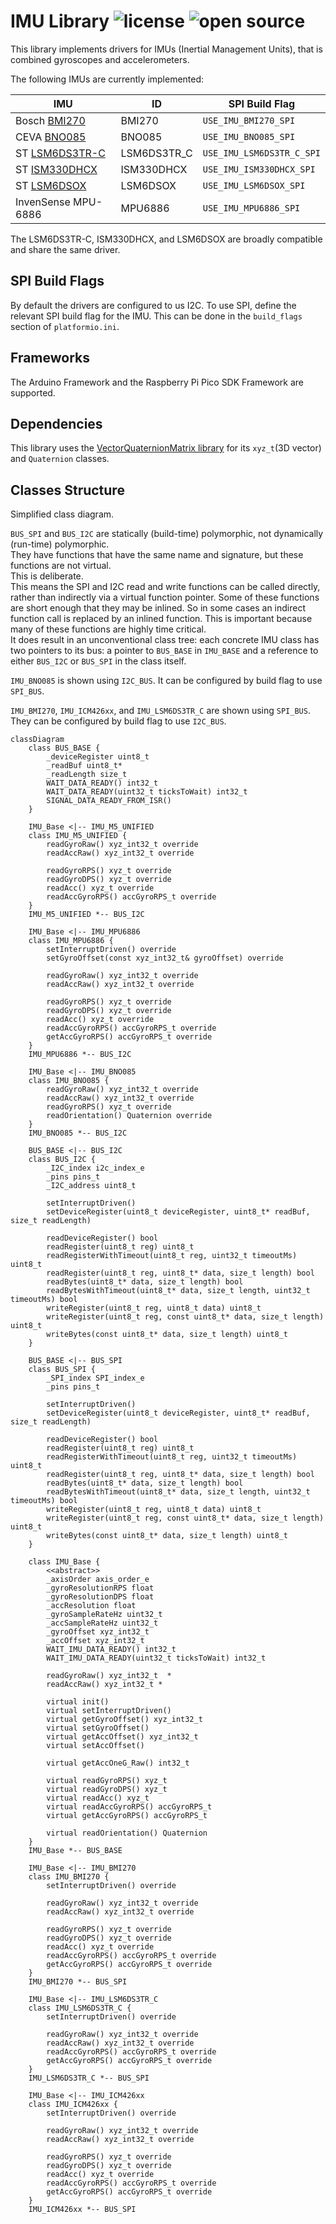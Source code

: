 # IMU Library ![license](https://img.shields.io/badge/license-MIT-green) ![open source](https://badgen.net/badge/open/source/blue?icon=github)

This library implements drivers for IMUs (Inertial Management Units), that is combined gyroscopes and accelerometers.

The following IMUs are currently implemented:

| IMU                                                                                  | ID          | SPI Build Flag            |
| -------------------------------------------------------------------------------------| ----------- | ------------------------- |
| Bosch [BMI270](https://www.bosch-sensortec.com/products/motion-sensors/imus/bmi270/) | BMI270      | `USE_IMU_BMI270_SPI`      |
| CEVA [BNO085](https://www.ceva-ip.com/product/bno-9-axis-imu/)                       | BNO085      | `USE_IMU_BNO085_SPI`      |
| ST [LSM6DS3TR-C](https://www.st.com/en/mems-and-sensors/lsm6ds3tr-c.html)            | LSM6DS3TR_C | `USE_IMU_LSM6DS3TR_C_SPI` |
| ST [ISM330DHCX](https://www.st.com/en/mems-and-sensors/ism330dhcx.html)              | ISM330DHCX  | `USE_IMU_ISM330DHCX_SPI`  |
| ST [LSM6DSOX](https://www.st.com/en/mems-and-sensors/lsm6dsox.html)                  | LSM6DSOX    | `USE_IMU_LSM6DSOX_SPI`        |
| InvenSense MPU-6886                                                                  | MPU6886     | `USE_IMU_MPU6886_SPI`     |

The LSM6DS3TR-C, ISM330DHCX, and LSM6DSOX are broadly compatible and share the same driver.

## SPI Build Flags

By default the drivers are configured to us I2C. To use SPI, define the relevant SPI build flag for the IMU. This can be done in the `build_flags` section of `platformio.ini`.

## Frameworks

The Arduino Framework and the Raspberry Pi Pico SDK Framework are supported.

## Dependencies

This library uses the [VectorQuaternionMatrix library](https://github.com/martinbudden/Library-VectorQuaternionMatrix)
for its `xyz_t`(3D vector) and `Quaternion` classes.

## Classes Structure

Simplified class diagram.

`BUS_SPI` and `BUS_I2C` are statically (build-time) polymorphic, not dynamically (run-time) polymorphic.<br>
They have functions that have the same name and signature, but these functions are not virtual.<br>
This is deliberate.<br>
This means the SPI and I2C read and write functions can be called directly, rather than indirectly via a virtual function pointer.
Some of these functions are short enough that they may be inlined. So in some cases an indirect function call is replaced by an
inlined function. This is important because many of these functions are highly time critical.<br>
It does result in an unconventional class tree: each concrete IMU class has two pointers to its bus: a pointer to `BUS_BASE` in `IMU_BASE`
and a reference to either `BUS_I2C` or `BUS_SPI` in the class itself.

`IMU_BNO085` is shown using `I2C_BUS`. It can be configured by build flag to use `SPI_BUS`.

`IMU_BMI270`, `IMU_ICM426xx`, and `IMU_LSM6DS3TR_C` are shown using `SPI_BUS`. They can be configured by build flag to use `I2C_BUS`.

```mermaid
classDiagram
    class BUS_BASE {
        _deviceRegister uint8_t
        _readBuf uint8_t*
        _readLength size_t
        WAIT_DATA_READY() int32_t
        WAIT_DATA_READY(uint32_t ticksToWait) int32_t
        SIGNAL_DATA_READY_FROM_ISR()
    }

    IMU_Base <|-- IMU_M5_UNIFIED
    class IMU_M5_UNIFIED {
        readGyroRaw() xyz_int32_t override
        readAccRaw() xyz_int32_t override

        readGyroRPS() xyz_t override
        readGyroDPS() xyz_t override
        readAcc() xyz_t override
        readAccGyroRPS() accGyroRPS_t override
    }
    IMU_M5_UNIFIED *-- BUS_I2C

    IMU_Base <|-- IMU_MPU6886
    class IMU_MPU6886 {
        setInterruptDriven() override
        setGyroOffset(const xyz_int32_t& gyroOffset) override

        readGyroRaw() xyz_int32_t override
        readAccRaw() xyz_int32_t override

        readGyroRPS() xyz_t override
        readGyroDPS() xyz_t override
        readAcc() xyz_t override
        readAccGyroRPS() accGyroRPS_t override
        getAccGyroRPS() accGyroRPS_t override
    }
    IMU_MPU6886 *-- BUS_I2C

    IMU_Base <|-- IMU_BNO085
    class IMU_BNO085 {
        readGyroRaw() xyz_int32_t override
        readAccRaw() xyz_int32_t override
        readGyroRPS() xyz_t override
        readOrientation() Quaternion override
    }
    IMU_BNO085 *-- BUS_I2C

    BUS_BASE <|-- BUS_I2C
    class BUS_I2C {
        _I2C_index i2c_index_e
        _pins pins_t
        _I2C_address uint8_t

        setInterruptDriven()
        setDeviceRegister(uint8_t deviceRegister, uint8_t* readBuf, size_t readLength)

        readDeviceRegister() bool
        readRegister(uint8_t reg) uint8_t
        readRegisterWithTimeout(uint8_t reg, uint32_t timeoutMs) uint8_t
        readRegister(uint8_t reg, uint8_t* data, size_t length) bool
        readBytes(uint8_t* data, size_t length) bool
        readBytesWithTimeout(uint8_t* data, size_t length, uint32_t timeoutMs) bool
        writeRegister(uint8_t reg, uint8_t data) uint8_t
        writeRegister(uint8_t reg, const uint8_t* data, size_t length) uint8_t
        writeBytes(const uint8_t* data, size_t length) uint8_t
    }

    BUS_BASE <|-- BUS_SPI
    class BUS_SPI {
        _SPI_index SPI_index_e
        _pins pins_t

        setInterruptDriven()
        setDeviceRegister(uint8_t deviceRegister, uint8_t* readBuf, size_t readLength)

        readDeviceRegister() bool
        readRegister(uint8_t reg) uint8_t
        readRegisterWithTimeout(uint8_t reg, uint32_t timeoutMs) uint8_t
        readRegister(uint8_t reg, uint8_t* data, size_t length) bool
        readBytes(uint8_t* data, size_t length) bool
        readBytesWithTimeout(uint8_t* data, size_t length, uint32_t timeoutMs) bool
        writeRegister(uint8_t reg, uint8_t data) uint8_t
        writeRegister(uint8_t reg, const uint8_t* data, size_t length) uint8_t
        writeBytes(const uint8_t* data, size_t length) uint8_t
    }

    class IMU_Base {
        <<abstract>>
        _axisOrder axis_order_e
        _gyroResolutionRPS float
        _gyroResolutionDPS float
        _accResolution float
        _gyroSampleRateHz uint32_t
        _accSampleRateHz uint32_t
        _gyroOffset xyz_int32_t
        _accOffset xyz_int32_t
        WAIT_IMU_DATA_READY() int32_t
        WAIT_IMU_DATA_READY(uint32_t ticksToWait) int32_t

        readGyroRaw() xyz_int32_t  *
        readAccRaw() xyz_int32_t *

        virtual init()
        virtual setInterruptDriven()
        virtual getGyroOffset() xyz_int32_t
        virtual setGyroOffset()
        virtual getAccOffset() xyz_int32_t
        virtual setAccOffset()

        virtual getAccOneG_Raw() int32_t

        virtual readGyroRPS() xyz_t
        virtual readGyroDPS() xyz_t
        virtual readAcc() xyz_t
        virtual readAccGyroRPS() accGyroRPS_t
        virtual getAccGyroRPS() accGyroRPS_t

        virtual readOrientation() Quaternion
    }
    IMU_Base *-- BUS_BASE

    IMU_Base <|-- IMU_BMI270
    class IMU_BMI270 {
        setInterruptDriven() override

        readGyroRaw() xyz_int32_t override
        readAccRaw() xyz_int32_t override

        readGyroRPS() xyz_t override
        readGyroDPS() xyz_t override
        readAcc() xyz_t override
        readAccGyroRPS() accGyroRPS_t override
        getAccGyroRPS() accGyroRPS_t override
    }
    IMU_BMI270 *-- BUS_SPI

    IMU_Base <|-- IMU_LSM6DS3TR_C
    class IMU_LSM6DS3TR_C {
        setInterruptDriven() override

        readGyroRaw() xyz_int32_t override
        readAccRaw() xyz_int32_t override
        readAccGyroRPS() accGyroRPS_t override
        getAccGyroRPS() accGyroRPS_t override
    }
    IMU_LSM6DS3TR_C *-- BUS_SPI

    IMU_Base <|-- IMU_ICM426xx
    class IMU_ICM426xx {
        setInterruptDriven() override

        readGyroRaw() xyz_int32_t override
        readAccRaw() xyz_int32_t override

        readGyroRPS() xyz_t override
        readGyroDPS() xyz_t override
        readAcc() xyz_t override
        readAccGyroRPS() accGyroRPS_t override
        getAccGyroRPS() accGyroRPS_t override
    }
    IMU_ICM426xx *-- BUS_SPI
```
